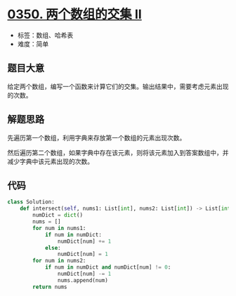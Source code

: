 # [0350. 两个数组的交集 II](https://leetcode-cn.com/problems/intersection-of-two-arrays-ii/)

- 标签：数组、哈希表
- 难度：简单

## 题目大意

给定两个数组，编写一个函数来计算它们的交集。输出结果中，需要考虑元素出现的次数。

## 解题思路

先遍历第一个数组，利用字典来存放第一个数组的元素出现次数。

然后遍历第二个数组，如果字典中存在该元素，则将该元素加入到答案数组中，并减少字典中该元素出现的次数。

## 代码

```Python
class Solution:
    def intersect(self, nums1: List[int], nums2: List[int]) -> List[int]:
        numDict = dict()
        nums = []
        for num in nums1:
            if num in numDict:
                numDict[num] += 1
            else:
                numDict[num] = 1
        for num in nums2:
            if num in numDict and numDict[num] != 0:
                numDict[num] -= 1
                nums.append(num)
        return nums
```

